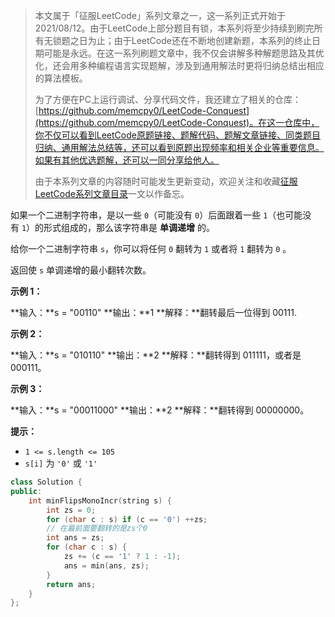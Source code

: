 > 本文属于「征服LeetCode」系列文章之一，这一系列正式开始于2021/08/12。由于LeetCode上部分题目有锁，本系列将至少持续到刷完所有无锁题之日为止；由于LeetCode还在不断地创建新题，本系列的终止日期可能是永远。在这一系列刷题文章中，我不仅会讲解多种解题思路及其优化，还会用多种编程语言实现题解，涉及到通用解法时更将归纳总结出相应的算法模板。
> <b></b>
> 
> 为了方便在PC上运行调试、分享代码文件，我还建立了相关的仓库：[https://github.com/memcpy0/LeetCode-Conquest](https://github.com/memcpy0/LeetCode-Conquest)。在这一仓库中，你不仅可以看到LeetCode原题链接、题解代码、题解文章链接、同类题目归纳、通用解法总结等，还可以看到原题出现频率和相关企业等重要信息。如果有其他优选题解，还可以一同分享给他人。
> <b></b>
> 
> 由于本系列文章的内容随时可能发生更新变动，欢迎关注和收藏[征服LeetCode系列文章目录](https://memcpy0.blog.csdn.net/article/details/119656559)一文以作备忘。

如果一个二进制字符串，是以一些 `0`（可能没有 `0`）后面跟着一些 `1`（也可能没有 `1`）的形式组成的，那么该字符串是 **单调递增** 的。

给你一个二进制字符串 `s`，你可以将任何 `0` 翻转为 `1` 或者将 `1` 翻转为 `0` 。

返回使 `s` 单调递增的最小翻转次数。

**示例 1：**

**输入：**s = "00110"
**输出：**1
**解释：**翻转最后一位得到 00111.

**示例 2：**

**输入：**s = "010110"
**输出：**2
**解释：**翻转得到 011111，或者是 000111。

**示例 3：**

**输入：**s = "00011000"
**输出：**2
**解释：**翻转得到 00000000。

**提示：**

- `1 <= s.length <= 105`
- `s[i]` 为 `'0'` 或 `'1'`


```cpp
class Solution {
public:
    int minFlipsMonoIncr(string s) {
        int zs = 0;
        for (char c : s) if (c == '0') ++zs;
        // 在最前面要翻转的是zs个0
        int ans = zs;
        for (char c : s) {
            zs += (c == '1' ? 1 : -1);
            ans = min(ans, zs);
        }
        return ans;
    }
};
```